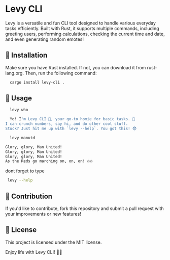 # Levy CLI

Levy is a versatile and fun CLI tool designed to handle various everyday tasks efficiently. Built with Rust, it supports multiple commands, including greeting users, performing calculations, checking the current time and date, and even generating random emotes!

## 🚀 Installation
Make sure you have Rust installed. If not, you can download it from rust-lang.org.
Then, run the following command:
 ```sh
   cargo install levy-cli .
   ```

## 🔧 Usage
```sh
  levy who
```
```sh
  Yo! I'm Levy CLI 🤙, your go-to homie for basic tasks. 🚀
I can crunch numbers, say hi, and do other cool stuff.
Stuck? Just hit me up with `levy --help`. You got this! 😎
```

```sh
  levy manutd
```
```sh
Glory, glory, Man United!
Glory, glory, Man United!
Glory, glory, Man United!
As the Reds go marching on, on, on! 🔥🔥
```

dont forget to type
```sh
 levy --help
```

## 📌 Contribution
If you'd like to contribute, fork this repository and submit a pull request with your improvements or new features!

## 📜 License
This project is licensed under the MIT license.

Enjoy life with Levy CLI! 🚀🔥
